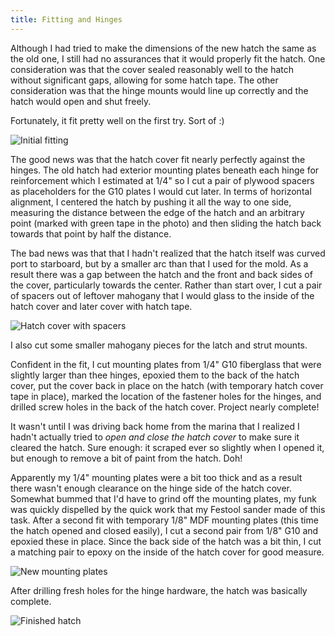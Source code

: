```yaml
---
title: Fitting and Hinges
---
```


Although I had tried to make the dimensions of the new hatch the same
as the old one, I still had no assurances that it would properly fit
the hatch. One consideration was that the cover sealed reasonably well
to the hatch without significant gaps, allowing for some hatch tape.
The other consideration was that the hinge mounts would line up
correctly and the hatch would open and shut freely.

Fortunately, it fit pretty well on the first try. Sort of :)

![Initial fitting](images/initial-fit-web.jpg "The initial fit went pretty well")

The good news was that the hatch cover fit nearly perfectly against the hinges.
The old hatch had exterior mounting plates beneath each hinge for reinforcement which I estimated
at 1/4" so I cut a pair of plywood spacers as placeholders for the G10 plates I
would cut later. In terms of horizontal alignment, I centered the hatch by pushing
it all the way to one side, measuring the distance between the edge of the hatch
and an arbitrary point (marked with green tape in the photo) and then sliding
the hatch back towards that point by half the distance.

The bad news was that that I hadn't realized that the hatch itself was curved
port to starboard, but by a smaller arc than that I used for the mold. As a result
there was a gap between the hatch and the front and back sides of the cover,
particularly towards the center. Rather than start over, I cut a pair of spacers
out of leftover mahogany
that I would glass to the inside of the hatch cover and later cover with hatch tape.

![Hatch cover with spacers](images/hatch-cover-with-spacers-web.jpg "Spacers to better fit the hatch")

I also cut some smaller mahogany pieces for the latch and strut mounts.

Confident in the fit, I cut mounting plates from 1/4" G10 fiberglass that were slightly
larger than thee hinges, epoxied them to the back of the hatch cover, put the cover
back in place on the hatch (with temporary hatch cover tape in place), marked
the location of the fastener holes for the hinges, and drilled screw holes in the back
of the hatch cover. Project nearly complete!

It wasn't until I was driving back home from the marina that I realized I hadn't
actually tried to *open and close the hatch cover* to make sure it cleared the hatch.
Sure enough: it scraped ever so slightly when I opened it, but enough to remove a bit
of paint from the hatch. Doh!

Apparently my 1/4" mounting plates were a bit too thick and as a result there wasn't
enough clearance on the hinge side of the hatch cover. Somewhat bummed that I'd have
to grind off the mounting plates, my funk was quickly dispelled by the quick work
that my Festool sander made of this task. After a second fit with temporary 1/8"
MDF mounting plates (this time the hatch opened and closed easily),
I cut a second pair from 1/8" G10 and epoxied these in place. Since the back side of
the hatch was a bit thin, I cut a matching pair
to epoxy on the inside of the hatch cover for good measure.

![New mounting plates](images/new-mounting-plates-web.jpg "Pro tip: mark the alignment of mounting plates on the surface before applying epoxy. Once the epoxy and clamps have been applied it can be difficult to tell if the mounting plate is still in the correctd location.")

After drilling fresh holes for the hinge hardware, the hatch was basically complete.

![Finished hatch](images/finished-hatch-web.jpg "The finished hatch, sans paint")




